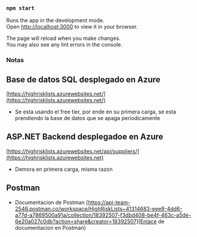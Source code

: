 
### `npm start`

Runs the app in the development mode.\
Open [http://localhost:3000](http://localhost:3000) to view it in your browser.

The page will reload when you make changes.\
You may also see any lint errors in the console.


### Notas
## Base de datos SQL desplegado en Azure
[https://highrisklists.azurewebsites.net/](https://highrisklists.azurewebsites.net/)

- Se esta usando el free tier, por ende en su primera carga, se esta prendiendo la base de datos que se apaga periodicamente

## ASP.NET Backend desplegadoe en Azure
[https://highrisklists.azurewebsites.net/api/suppliers/](https://highrisklists.azurewebsites.net)

- Demora en primera carga, misma razon

## Postman
- Documentacion de Postman
[https://api-team-2546.postman.co/workspace/HighRiskLists~41314683-eee9-4dd6-a77d-a7869500a91a/collection/18392507-f3dbd408-be4f-463c-a5de-6e20a027c0db?action=share&creator=18392507](Enlace de documentacion en Postman)
